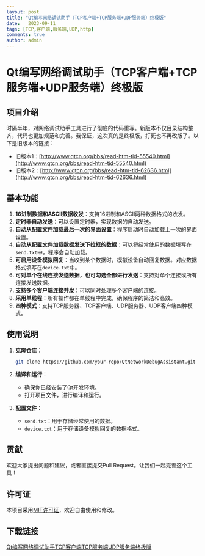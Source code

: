 ```yaml
---
layout: post
title: "Qt编写网络调试助手（TCP客户端+TCP服务端+UDP服务端）终极版"
date:   2023-09-11
tags: [TCP,客户端,服务端,UDP,http]
comments: true
author: admin
---
```

# Qt编写网络调试助手（TCP客户端+TCP服务端+UDP服务端）终极版

## 项目介绍

时隔半年，对网络调试助手工具进行了彻底的代码重写。新版本不仅目录结构整齐，代码也更加规范和完善。我保证，这次真的是终极版，打死也不再改版了。以下是旧版本的链接：
- 旧版本1：[http://www.qtcn.org/bbs/read-htm-tid-55540.html](http://www.qtcn.org/bbs/read-htm-tid-55540.html)
- 旧版本2：[http://www.qtcn.org/bbs/read-htm-tid-62636.html](http://www.qtcn.org/bbs/read-htm-tid-62636.html)

## 基本功能

1. **16进制数据和ASCII数据收发**：支持16进制和ASCII两种数据格式的收发。
2. **定时器自动发送**：可以设置定时器，实现数据的自动发送。
3. **自动从配置文件加载最后一次的界面设置**：程序启动时自动加载上一次的界面设置。
4. **自动从配置文件加载数据发送下拉框的数据**：可以将经常使用的数据填写在`send.txt`中，程序会自动加载。
5. **可启用设备模拟回复**：当收到某个数据时，模拟设备自动回复数据。对应数据格式填写在`device.txt`中。
6. **可对单个在线连接发送数据，也可勾选全部进行发送**：支持对单个连接或所有连接发送数据。
7. **支持多个客户端连接并发**：可以同时处理多个客户端的连接。
8. **采用单线程**：所有操作都在单线程中完成，确保程序的简洁和高效。
9. **四种模式**：支持TCP服务器、TCP客户端、UDP服务器、UDP客户端四种模式。

## 使用说明

1. **克隆仓库**：
   ```bash
   git clone https://github.com/your-repo/QtNetworkDebugAssistant.git
   ```

2. **编译和运行**：
   - 确保你已经安装了Qt开发环境。
   - 打开项目文件，进行编译和运行。

3. **配置文件**：
   - `send.txt`：用于存储经常使用的数据。
   - `device.txt`：用于存储设备模拟回复的数据格式。

## 贡献

欢迎大家提出问题和建议，或者直接提交Pull Request。让我们一起完善这个工具！

## 许可证

本项目采用[MIT许可证](LICENSE)，欢迎自由使用和修改。

## 下载链接

[Qt编写网络调试助手TCP客户端TCP服务端UDP服务端终极版](https://pan.quark.cn/s/6599694719f4)